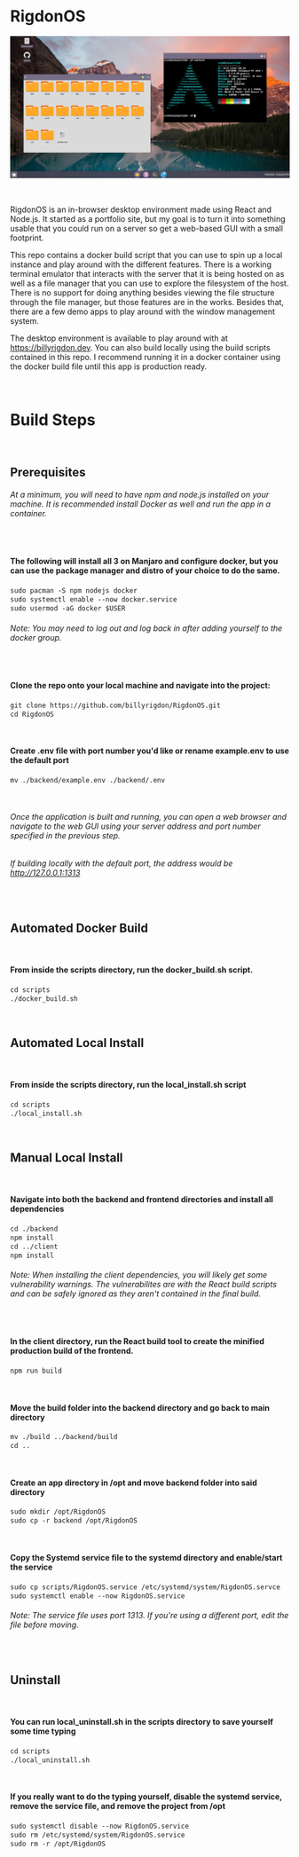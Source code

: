 # RigdonOS

![Screenshot of desktop](./screenshot.png)

&nbsp;

RigdonOS is an in-browser desktop environment made using React and Node.js. It started as a portfolio site, but my goal is to turn it into something usable that you could run on a server so get a web-based GUI with a small footprint.

This repo contains a docker build script that you can use to spin up a local instance and play around with the different features. There is a working terminal emulator that interacts with the server that it is being hosted on as well as a file manager that you can use to explore the filesystem of the host. There is no support for doing anything besides viewing the file structure through the file manager, but those features are in the works. Besides that, there are a few demo apps to play around with the window management system.

The desktop environment is available to play around with at https://billyrigdon.dev. You can also build locally using the build scripts contained in this repo. I recommend running it in a docker container using the docker build file until this app is production ready.

&nbsp;

# Build Steps

&nbsp;

## Prerequisites

###### At a minimum, you will need to have npm and node.js installed on your machine. It is recommended install Docker as well and run the app in a container.

&nbsp;

#### The following will install all 3 on Manjaro and configure docker, but you can use the package manager and distro of your choice to do the same.

    sudo pacman -S npm nodejs docker
    sudo systemctl enable --now docker.service
    sudo usermod -aG docker $USER

###### Note: You may need to log out and log back in after adding yourself to the docker group.

&nbsp;

#### Clone the repo onto your local machine and navigate into the project:

    git clone https://github.com/billyrigdon/RigdonOS.git
    cd RigdonOS

&nbsp;

#### Create .env file with port number you'd like or rename example.env to use the default port

    mv ./backend/example.env ./backend/.env

&nbsp;

###### Once the application is built and running, you can open a web browser and navigate to the web GUI using your server address and port number specified in the previous step.

###### If building locally with the default port, the address would be http://127.0.0.1:1313

&nbsp;

## Automated Docker Build

&nbsp;

#### From inside the scripts directory, run the docker_build.sh script.

    cd scripts
    ./docker_build.sh

&nbsp;

## Automated Local Install

&nbsp;

#### From inside the scripts directory, run the local_install.sh script

    cd scripts
    ./local_install.sh

&nbsp;

## Manual Local Install

&nbsp;

#### Navigate into both the backend and frontend directories and install all dependencies

    cd ./backend
    npm install
    cd ../client
    npm install

###### Note: When installing the client dependencies, you will likely get some vulnerability warnings. The vulnerabilites are with the React build scripts and can be safely ignored as they aren't contained in the final build.

&nbsp;

#### In the client directory, run the React build tool to create the minified production build of the frontend.

    npm run build

&nbsp;

#### Move the build folder into the backend directory and go back to main directory

    mv ./build ../backend/build
    cd ..

&nbsp;

#### Create an app directory in /opt and move backend folder into said directory

    sudo mkdir /opt/RigdonOS
    sudo cp -r backend /opt/RigdonOS

&nbsp;

#### Copy the Systemd service file to the systemd directory and enable/start the service

    sudo cp scripts/RigdonOS.service /etc/systemd/system/RigdonOS.servce
    sudo systemctl enable --now RigdonOS.service

###### Note: The service file uses port 1313. If you're using a different port, edit the file before moving.

&nbsp;

## Uninstall

&nbsp;

#### You can run local_uninstall.sh in the scripts directory to save yourself some time typing

    cd scripts
    ./local_uninstall.sh

&nbsp;

#### If you really want to do the typing yourself, disable the systemd service, remove the service file, and remove the project from /opt

    sudo systemctl disable --now RigdonOS.service
    sudo rm /etc/systemd/system/RigdonOS.service
    sudo rm -r /opt/RigdonOS
